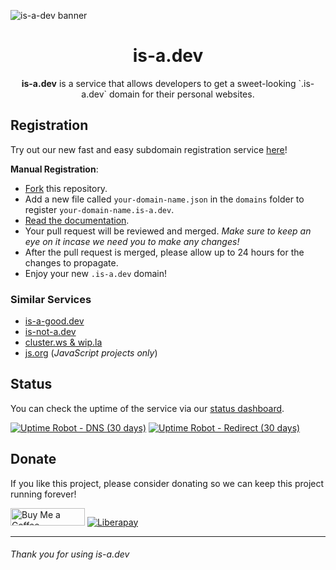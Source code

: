 ![is-a-dev banner](./media/banner.png)

<h1 align="center">is-a.dev</h1>

<p align="center"><strong>is-a.dev</strong> is a service that allows developers to get a sweet-looking `.is-a.dev` domain for their personal websites.</p>

## Registration

Try out our new fast and easy subdomain registration service [here](https://register.is-a.dev)!

**Manual Registration**:

- [Fork](https://github.com/is-a-dev/register/fork) this repository.
- Add a new file called `your-domain-name.json` in the `domains` folder to register `your-domain-name.is-a.dev`.
- [Read the documentation](https://is-a.dev/docs).
- Your pull request will be reviewed and merged. _Make sure to keep an eye on it incase we need you to make any changes!_
- After the pull request is merged, please allow up to 24 hours for the changes to propagate.
- Enjoy your new `.is-a.dev` domain!

### Similar Services

- [is-a-good.dev](https://github.com/is-a-good-dev/Register)
- [is-not-a.dev](https://is-not-a.dev)
- [cluster.ws & wip.la](https://github.com/Olivr/free-domain)
- [js.org](https://github.com/js-org/js.org/tree/master) (_JavaScript projects only_)

## Status

You can check the uptime of the service via our [status dashboard](https://stats.uptimerobot.com/zY4XKIRVzw).

[![Uptime Robot - DNS (30 days)](https://img.shields.io/uptimerobot/ratio/m787472645-ec25e3920c7af893a7c66f19?label=uptime%20-%20dns&style=for-the-badge)](https://stats.uptimerobot.com/zY4XKIRVzw/787472645)
[![Uptime Robot - Redirect (30 days)](https://img.shields.io/uptimerobot/ratio/m787472617-240f4d61a5439a87becb2cf9?label=uptime%20-%20redirections&style=for-the-badge)](https://stats.uptimerobot.com/zY4XKIRVzw/787472617)

## Donate

If you like this project, please consider donating so we can keep this project running forever!

<a href="https://www.buymeacoffee.com/phenax" target="_blank"><img src="https://cdn.buymeacoffee.com/buttons/default-orange.png" alt="Buy Me a Coffee" height="28" width="119"></a>
<a href="https://liberapay.com/phenax" target="_blank"><img src="https://img.shields.io/badge/liberapay-donate-yellow.svg?style=for-the-badge" alt="Liberapay"></a>

---

###### Thank you for using is-a.dev
